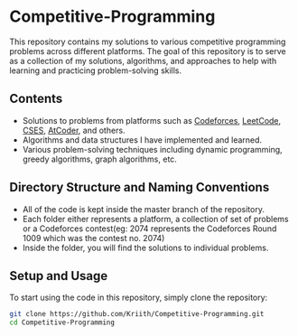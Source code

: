 # Competitive-Programming

This repository contains my solutions to various competitive programming problems across different platforms. The goal of this repository is to serve as a collection of my solutions, algorithms, and approaches to help with learning and practicing problem-solving skills.

## Contents

- Solutions to problems from platforms such as [Codeforces](https://codeforces.com/), [LeetCode](https://leetcode.com/), [CSES](https://cses.fi/problemset/), [AtCoder](https://atcoder.jp/), and others.
- Algorithms and data structures I have implemented and learned.
- Various problem-solving techniques including dynamic programming, greedy algorithms, graph algorithms, etc.

## Directory Structure and Naming Conventions

- All of the code is kept inside the master branch of the repository.
- Each folder either represents a platform, a collection of set of problems or a Codeforces contest(eg: 2074 represents the Codeforces Round 1009 which was the contest no. 2074)
- Inside the folder, you will find the solutions to individual problems.


## Setup and Usage

To start using the code in this repository, simply clone the repository:

```bash
git clone https://github.com/Kriith/Competitive-Programming.git
cd Competitive-Programming


